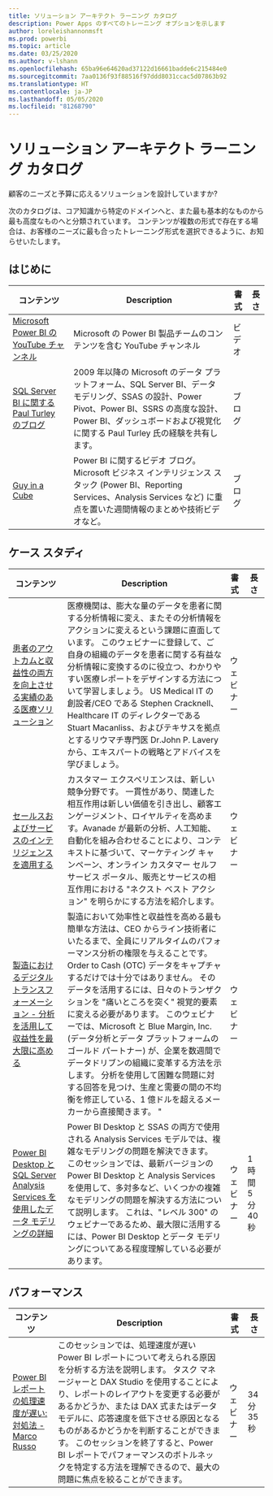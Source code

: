```yaml
---
title: ソリューション アーキテクト ラーニング カタログ
description: Power Apps のすべてのトレーニング オプションを示します
author: loreleishannonmsft
ms.prod: powerbi
ms.topic: article
ms.date: 03/25/2020
ms.author: v-lshann
ms.openlocfilehash: 65ba96e64620ad37122d16661badde6c215484e0
ms.sourcegitcommit: 7aa0136f93f88516f97ddd8031ccac5d07863b92
ms.translationtype: HT
ms.contentlocale: ja-JP
ms.lasthandoff: 05/05/2020
ms.locfileid: "81268790"
---
```

# <a name="solution-architects-learning-catalog"></a>ソリューション アーキテクト ラーニング カタログ

顧客のニーズと予算に応えるソリューションを設計していますか? 

次のカタログは、コア知識から特定のドメインへと、また最も基本的なものから最も高度なものへと分類されています。 コンテンツが複数の形式で存在する場合は、お客様のニーズに最も合ったトレーニング形式を選択できるように、お知らせいたします。 

## <a name="get-started"></a>はじめに<a name="get-started"></a>
| コンテンツ  | Description  | 書式 | 長さ |
|-------------------------------------------------------------------------------------|-------------------------------------------------------------------------------------------------------------------------------------------------------------------------------------------------------------|--------|--------|
| [Microsoft Power BI の YouTube チャンネル](https://www.youtube.com/user/mspowerbi/videos) | Microsoft の Power BI 製品チームのコンテンツを含む YouTube チャンネル  | ビデオ |        |
| [SQL Server BI に関する Paul Turley のブログ](https://sqlserverbi.blog/)  | 2009 年以降の Microsoft のデータ プラットフォーム、SQL Server BI、データ モデリング、SSAS の設計、Power Pivot、Power BI、SSRS の高度な設計、Power BI、ダッシュボードおよび視覚化に関する Paul Turley 氏の経験を共有します。 | ブログ   |        |
| [Guy in a Cube](https://www.youtube.com/channel/UCFp1vaKzpfvoGai0vE5VJ0w)  | Power BI に関するビデオ ブログ。Microsoft ビジネス インテリジェンス スタック (Power BI、Reporting Services、Analysis Services など) に重点を置いた週間情報のまとめや技術ビデオなど。     | ブログ   |        |
## <a name="case-studies"></a>ケース スタディ<a name="case-studies"></a>
| コンテンツ  | Description  | 書式 | 長さ |
|-------------------------------------------------------------------------------------|-------------------------------------------------------------------------------------------------------------------------------------------------------------------------------------------------------------|--------|--------|
| [患者のアウトカムと収益性の両方を向上させる実績のある医療ソリューション](https://info.microsoft.com/Proven-Techniques-for-Building-Effective-Dashboards-OnDemandRegistration.html) | 医療機関は、膨大な量のデータを患者に関する分析情報に変え、またその分析情報をアクションに変えるという課題に直面しています。 このウェビナーに登録して、ご自身の組織のデータを患者に関する有益な分析情報に変換するのに役立つ、わかりやすい医療レポートをデザインする方法について学習しましょう。 US Medical IT の創設者/CEO である Stephen Cracknell、Healthcare IT のディレクターである Stuart Macanliss、およびテキサスを拠点とするリウマチ専門医 Dr.John P. Lavery から、エキスパートの戦略とアドバイスを学びましょう。 | ウェビナー |                |
| [セールスおよびサービスのインテリジェンスを適用する](https://info.microsoft.com/applied-intelligence-for-sales-service-ondemand.html)  | カスタマー エクスペリエンスは、新しい競争分野です。 一貫性があり、関連した相互作用は新しい価値を引き出し、顧客エンゲージメント、ロイヤルティを高めます。Avanade が最新の分析、人工知能、自動化を組み合わせることにより、コンテキストに基づいて、マーケティング キャンペーン、オンライン カスタマー セルフサービス ポータル、販売とサービスの相互作用における "ネクスト ベスト アクション" を明らかにする方法を紹介します。  | ウェビナー |                |
| [製造におけるデジタル トランスフォーメーション - 分析を活用して収益性を最大限に高める](https://info.microsoft.com/digital-transformation-in-manufacturing-ondemand.html)  | 製造において効率性と収益性を高める最も簡単な方法は、CEO からライン技術者にいたるまで、全員にリアルタイムのパフォーマンス分析の権限を与えることです。 Order to Cash (OTC) データをキャプチャするだけでは十分ではありません。 そのデータを活用するには、日々のトランザクションを "痛いところを突く" 視覚的要素に変える必要があります。  このウェビナーでは、Microsoft と Blue Margin, Inc. (データ分析とデータ プラットフォームのゴールド パートナー) が、企業を数週間でデータドリブンの組織に変革する方法を示します。 分析を使用して困難な問題に対する回答を見つけ、生産と需要の間の不均衡を修正している、1 億ドルを超えるメーカーから直接聞きます。 " | ウェビナー  |         |                
| [Power BI Desktop と SQL Server Analysis Services を使用したデータ モデリングの詳細](https://community.powerbi.com/t5/Webinars-and-Video-Gallery/Deep-dive-into-data-modeling-using-Power-BI-desktop-and-SQL/td-p/158625)  | Power BI Desktop と SSAS の両方で使用される Analysis Services モデルでは、複雑なモデリングの問題を解決できます。 このセッションでは、最新バージョンの Power BI Desktop と Analysis Services を使用して、多対多など、いくつかの複雑なモデリングの問題を解決する方法について説明します。 これは、"レベル 300" のウェビナーであるため、最大限に活用するには、Power BI Desktop とデータ モデリングについてある程度理解している必要があります。   | ウェビナー | 1 時間 5 分 40 秒 |
## <a name="performance"></a>パフォーマンス<a name="performance"></a>
| コンテンツ  | Description  | 書式 | 長さ |
|-------------------------------------------------------------------------------------|-------------------------------------------------------------------------------------------------------------------------------------------------------------------------------------------------------------|--------|--------|
| [Power BI レポートの処理速度が遅い: 対処法 - Marco Russo](https://community.powerbi.com/t5/Webinars-and-Video-Gallery/My-Power-BI-report-is-slow-what-should-I-do-by-Marco-Russo/td-p/547348)|   このセッションでは、処理速度が遅い Power BI レポートについて考えられる原因を分析する方法を説明します。 タスク マネージャーと DAX Studio を使用することにより、レポートのレイアウトを変更する必要があるかどうか、または DAX 式またはデータ モデルに、応答速度を低下させる原因となるものがあるかどうかを判断することができます。 このセッションを終了すると、Power BI レポートでパフォーマンスのボトルネックを特定する方法を理解できるので、最大の問題に焦点を絞ることができます。|  ウェビナー |34 分 35 秒 |
